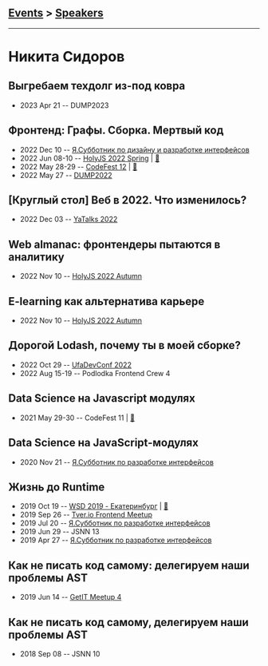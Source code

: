 ## [Events](../README.md) > [Speakers](../speakers.md)
---

# Никита Сидоров

## Выгребаем техдолг из-под ковра
- 2023 Apr 21 -- DUMP2023    
## Фронтенд: Графы. Сборка. Мертвый код
- 2022 Dec 10 -- [Я.Субботник по дизайну и разработке интерфейсов](https://youtu.be/LeR_h116Ano)    
- 2022 Jun 08-10 -- [HolyJS 2022 Spring](https://youtu.be/7_hXJ-0rpng)  | [:notebook:](https://squidex.jugru.team/api/assets/srm/2713296a-c538-48c2-9b4c-364461644c34/holyjs2022-final.pdf)  
- 2022 May 28-29 -- [CodeFest 12](https://youtu.be/YxTo8-kiX8c)  | [:notebook:](https://disk.yandex.ru/d/G92WiQs51_a6JQ)  
- 2022 May 27 -- [DUMP2022](https://youtu.be/_uHLLPrmQwU)    
## [Круглый стол] Веб в 2022. Что изменилось?
- 2022 Dec 03 -- [YaTalks 2022](https://youtu.be/j2Uq-CxEfWI)    
## Web almanac: фронтендеры пытаются в аналитику
- 2022 Nov 10 -- [HolyJS 2022 Autumn](https://www.youtube.com/watch?v=Fi4TCXdyMoE)    
## E-learning как альтернатива карьере
- 2022 Nov 10 -- [HolyJS 2022 Autumn](https://www.youtube.com/watch?v=a4WThcCsfnY)    
## Дорогой Lodash, почему ты в моей сборке?
- 2022 Oct 29 -- [UfaDevConf 2022](https://youtu.be/IgOxsnSmBl4)    
- 2022 Aug 15-19 -- Podlodka Frontend Crew 4    
## Data Science на Javascript модулях
- 2021 May 29-30 -- CodeFest 11  | [:notebook:](https://disk.yandex.ru/d/2RDQXw6a6yWQhg)  
## Data Science на JavaScript-модулях
- 2020 Nov 21 -- [Я.Субботник по разработке интерфейсов](https://www.youtube.com/watch?v=wTkeS-X_OIU&t=10721)    
## Жизнь до Runtime
- 2019 Oct 19 -- [WSD 2019 - Екатеринбург](https://www.youtube.com/watch?v=DsfnFrwKksA&t=20748s)  | [:notebook:](https://wsd.events/2019/10/19/pres/before-runtime.pdf)  
- 2019 Sep 26 -- [Tver.io Frontend Meetup](https://www.youtube.com/watch?v=_4weYbMzr-0)    
- 2019 Jul 20 -- [Я.Субботник по разработке интерфейсов](https://events.yandex.ru/lib/talks/7522/)    
- 2019 Jun 29 -- JSNN 13    
- 2019 Apr 27 -- [Я.Субботник по разработке интерфейсов](https://events.yandex.ru/lib/talks/7255/)    
## Как не писать код самому: делегируем наши проблемы AST
- 2019 Jun 14 -- [GetIT Meetup 4](https://www.youtube.com/watch?v=W_e6kiI05ds)    
## Как не писать код самому, делегируем наши проблемы AST
- 2018 Sep 08 -- JSNN 10    
